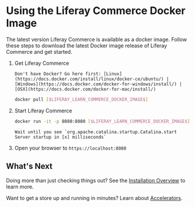 # Using the Liferay Commerce Docker Image

The latest version Liferay Commerce is available as a docker image. Follow these steps to download the latest Docker image release of Liferay Commerce and get started.

1. Get Liferay Commerce

    ```{tip}
    Don't have Docker? Go here first: [Linux](https://docs.docker.com/install/linux/docker-ce/ubuntu/) | [Windows](https://docs.docker.com/docker-for-windows/install/) | [OSX](https://docs.docker.com/docker-for-mac/install/)
    ```

    ```bash
    docker pull [$LIFERAY_LEARN_COMMERCE_DOCKER_IMAGE$]
    ```

1. Start Liferay Commerce

    ```bash
    docker run -it -p 8080:8080 [$LIFERAY_LEARN_COMMERCE_DOCKER_IMAGE$]
    ```

    ```{important}
    Wait until you see `org.apache.catalina.startup.Catalina.start Server startup in [x] milliseconds`
    ```

1. Open your browser to `https://localhost:8080`

## What's Next

Doing more than just checking things out? See the [Installation Overview](../installation-overview.md) to learn more.

Want to get a store up and running in minutes? Learn about [Accelerators](../../starting-a-store/accelerators.md).
